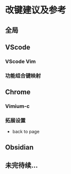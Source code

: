 # 改键建议及参考

## 全局

## VScode

### VScode Vim

### 功能组合键映射

## Chrome

### Vimium-c

### 拓展设置

- back to page

## Obsidian

## 未完待续...